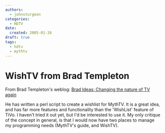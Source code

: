 ```yaml
---
authors:
  - johnsturgeon
categories:
  - HDTV
date:
  created: 2005-01-26
draft: true
tags:
  - hdtv
  - mythtv
---
```


# WishTV from Brad Templeton

From Brad Templeton's weblog: [Brad Ideas: Changing the nature of TV again](http://ideas.4brad.com/archives/000174.html)  
  
He has written a perl script to create a wishlist for MythTV. 
It is a great idea, and has far more features and functionality than the 'WishList' feature of TiVo. I haven't tried it out yet, but I'd be interested to use it. My only critique of the concept in general, is that I would now have two places to manage my programming needs (MythTV's guide, and WishTV).

